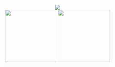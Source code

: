 


<div align="center">
    <img  src="https://github-readme-streak-stats.herokuapp.com/?user=lgf4591" />
</div>

<div align="center">
<span>  </span>
<img height="170px" src="https://github-readme-stats.vercel.app/api?username=lgf4591" /><span>  </span><img height="170px" src="https://github-readme-stats.vercel.app/api/top-langs/?username=lgf4591&layout=compact&langs_count=8" />
<span>  </span>
</div>
